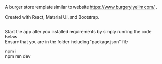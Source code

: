 A burger store template similar to website https://www.burgeryiyelim.com/ .<br><br>
Created with React, Material UI, and Bootstrap. <br><br>

Start the app after you installed requirements by simply running the code below <br>
Ensure that you are in the folder including "package.json" file <br>

npm i <br>
npm run dev 

